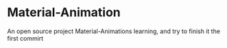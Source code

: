 # Material-Animation
An open source project Material-Animations learning, and try to finish it
the first commirt
